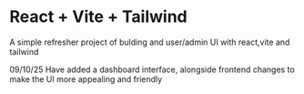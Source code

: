 # React + Vite + Tailwind

A simple refresher project of bulding and user/admin UI with react,vite and tailwind

09/10/25
Have added a dashboard interface, alongside frontend changes to make the UI more appealing and friendly
